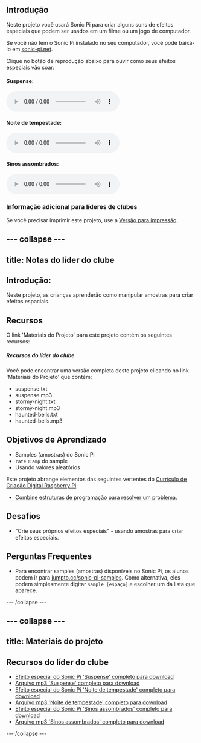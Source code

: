 ## Introdução

Neste projeto você usará Sonic Pi para criar alguns sons de efeitos especiais que podem ser usados em um filme ou um jogo de computador.

Se você não tem o Sonic Pi instalado no seu computador, você pode baixá-lo em [sonic-pi.net](https://sonic-pi.net/).

<div id="audio-preview" class="pdf-hidden">

Clique no botão de reprodução abaixo para ouvir como seus efeitos especiais vão soar: 

#### Suspense:
<audio controls preload>
  <source src="resources/suspense.mp3" type="audio/mpeg">
Seu navegador não suporta o elemento de <code>áudio</code>.
</audio>

#### Noite de tempestade:
<audio controls preload>
  <source src="resources/stormy-night.mp3" type="audio/mpeg">
Seu navegador não suporta o elemento de <code>áudio</code>.
</audio>

#### Sinos assombrados:
<audio controls preload>
  <source src="resources/haunted-bells.mp3" type="audio/mpeg">
Seu navegador não suporta o elemento de <code>áudio</code>.
</audio>

</div>

### Informação adicional para líderes de clubes

Se você precisar imprimir este projeto, use a [Versão para impressão](https://projects.raspberrypi.org/pt-BR/projects/special-effects/print).


--- collapse ---
---
title: Notas do líder do clube
---


## Introdução:
Neste projeto, as crianças aprenderão como manipular amostras para criar efeitos espaciais.

## Recursos
O link 'Materiais do Projeto' para este projeto contém os seguintes recursos:

##### Recursos do líder do clube

Você pode encontrar uma versão completa deste projeto clicando no link 'Materiais do Projeto' que contém:

+ suspense.txt
+ suspense.mp3
+ stormy-night.txt
+ stormy-night.mp3
+ haunted-bells.txt
+ haunted-bells.mp3

## Objetivos de Aprendizado
+ Samples (amostras) do Sonic Pi
+ `rate` e `amp` do sample
+ Usando valores aleatórios

Este projeto abrange elementos das seguintes vertentes do [Currículo de Criação Digital Raspberry Pi](http://rpf.io/curriculum):

+ [Combine estruturas de programação para resolver um problema.](https://www.raspberrypi.org/curriculum/programming/builder)

## Desafios
+ "Crie seus próprios efeitos especiais" - usando amostras para criar efeitos especiais.

## Perguntas Frequentes
+ Para encontrar samples (amostras) disponíveis no Sonic Pi, os alunos podem ir para [jumpto.cc/sonic-pi-samples](http://jumpto.cc/sonic-pi-samples). Como alternativa, eles podem simplesmente digitar `sample [espaço]` e escolher um da lista que aparece.


--- /collapse ---


--- collapse ---
---
title: Materiais do projeto
---


## Recursos do líder do clube
* [Efeito especial do Sonic Pi 'Suspense' completo para download](resources/suspense.txt)
* [Arquivo mp3 'Suspense' completo para download](resources/suspense.mp3)
* [Efeito especial do Sonic Pi 'Noite de tempestade' completo para download](resources/stormy-night.txt)
* [Arquivo mp3 'Noite de tempestade' completo para download](resources/stormy-night.mp3)
* [Efeito especial do Sonic Pi 'Sinos assombrados' completo para download](resources/haunted-bells.txt)
* [Arquivo mp3 'Sinos assombrados' completo para download](resources/haunted-bells.mp3)

--- /collapse ---
